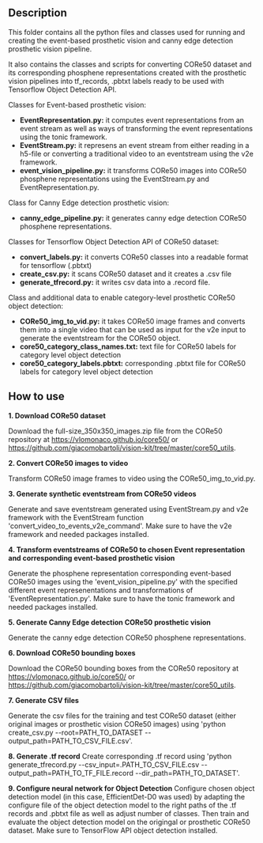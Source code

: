 ## Description 
This folder contains all the python files and classes used for running and creating the event-based prosthetic vision and 
canny edge detection prosthetic vision pipeline. 

It also contains the classes and scripts for converting CORe50 dataset and its corresponding phosphene representations created with
the prosthetic vision pipelines into tf_records, .pbtxt labels ready to be used with Tensorflow Object Detection API.

Classes for Event-based prosthetic vision:
- **EventRepresentation.py:** it computes event representations from an event stream as well as ways of transforming the 
 event representations using the tonic framework.
- **EventStream.py:** it represens an event stream from either reading in a h5-file or converting a traditional video to
 an eventstream using the v2e framework.
- **event_vision_pipeline.py:** it transforms CORe50 images into CORe50 phosphene representations using the EventStream.py and 
 EventRepresentation.py. 

Class for Canny Edge detection prosthetic vision:
- **canny_edge_pipeline.py:** it generates canny edge detection CORe50 phosphene representations. 

Classes for Tensorflow Object Detection API of CORe50 dataset:
- **convert_labels.py:** it converts CORe50 classes into a readable format for tensorflow (.pbtxt)
- **create_csv.py:** it scans CORe50 dataset and it creates a .csv file
- **generate_tfrecord.py:** it writes csv data into a .record file.

Class and additional data to enable category-level prosthetic CORe50 object detection:
- **CORe50_img_to_vid.py:** it takes CORe50 image frames and converts them into a single video that can be used as input for the v2e input to generate the eventstream for the CORe50 object.
- **core50_category_class_names.txt:** text file for CORe50 labels for category level object detection
- **core50_category_labels.pbtxt:** corresponding .pbtxt file for CORe50 labels for category level object detection

## How to use
**1. Download CORe50 dataset**

Download the full-size_350x350_images.zip file from the CORe50 repository at https://vlomonaco.github.io/core50/ or https://github.com/giacomobartoli/vision-kit/tree/master/core50_utils. 

**2. Convert CORe50 images to video**

Transform CORe50 image frames to video using the CORe50_img_to_vid.py.

**3. Generate synthetic eventstream from CORe50 videos**

Generate and save eventstream generated using EventStream.py and v2e framework with the EventStream function  'convert_video_to_events_v2e_command'. Make sure to have the v2e framework and needed packages installed. 

**4. Transform eventstreams of CORe50 to chosen Event representation and corresponding event-based prosthetic vision**

Generate the phosphene representation corresponding event-based CORe50 images using the 'event_vision_pipeline.py' with the specified different event represenentations and transformations of 'EventRepresentation.py'. Make sure to have the tonic framework and needed packages installed. 

**5. Generate Canny Edge detection CORe50 prosthetic vision**

Generate the canny edge detection CORe50 phosphene representations.

**6. Download CORe50 bounding boxes**

Download the CORe50 bounding boxes from the CORe50 repository at https://vlomonaco.github.io/core50/ or https://github.com/giacomobartoli/vision-kit/tree/master/core50_utils. 

**7. Generate CSV files**

Generate the csv files for the training and test CORe50 dataset (either original images or prosthetic vision CORe50 images) using 'python create_csv.py --root=PATH_TO_DATASET --output_path=PATH_TO_CSV_FILE.csv'.

**8. Generate .tf record**
Create corresponding .tf record using 'python generate_tfrecord.py  --csv_input=.PATH_TO_CSV_FILE.csv
--output_path=PATH_TO_TF_FILE.record --dir_path=PATH_TO_DATASET'.

**9. Configure neural network for Object Detection**
Configure chosen object detection model (in this case, EfficientDet-D0 was used) by adapting the configure file of the object detection model to the right paths of the .tf records and .pbtxt file as well as adjust number of classes. Then train and evaluate the object detection model on the origingal or prosthetic CORe50 dataset. Make sure to TensorFlow API object detection installed.

